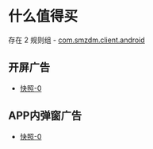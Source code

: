 # 什么值得买

存在 2 规则组 - [com.smzdm.client.android](/src/apps/com.smzdm.client.android.ts)

## 开屏广告

- [快照-0](https://gkd-kit.songe.li/import/12535072)

## APP内弹窗广告

- [快照-0](https://gkd-kit.gitee.io/import/12695751)
